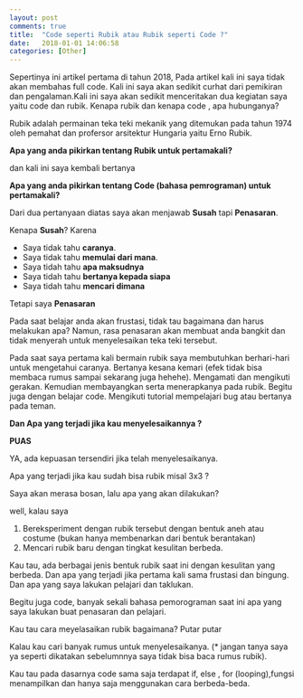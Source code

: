 ```yaml
---
layout: post
comments: true
title:  "Code seperti Rubik atau Rubik seperti Code ?"
date:   2018-01-01 14:06:58
categories: [Other]
---
```

Sepertinya ini artikel pertama di tahun 2018, Pada artikel kali ini saya tidak akan  membahas full code. Kali ini saya akan sedikit curhat dari pemikiran dan pengalaman.Kali ini saya akan sedikit menceritakan dua kegiatan saya yaitu code dan rubik. Kenapa rubik dan kenapa code , apa hubunganya?

Rubik adalah permainan teka teki mekanik yang ditemukan pada tahun 1974 oleh pemahat dan profersor arsitektur Hungaria yaitu Erno Rubik.

__Apa yang anda pikirkan tentang Rubik untuk pertamakali?__

dan kali ini saya kembali bertanya

__Apa yang anda pikirkan tentang Code (bahasa pemrograman) untuk pertamakali?__


Dari dua pertanyaan diatas saya akan menjawab __Susah__ tapi __Penasaran__.

Kenapa __Susah__?
Karena 

- Saya tidak tahu __caranya__.
- Saya tidak tahu __memulai dari mana__.
- Saya tidah tahu __apa maksudnya__
- Saya tidah tahu __bertanya kepada siapa__
- Saya tidah tahu __mencari dimana__

Tetapi saya __Penasaran__

Pada saat belajar anda akan frustasi, tidak tau bagaimana dan harus melakukan apa? Namun, rasa penasaran akan membuat anda bangkit dan tidak menyerah untuk menyelesaikan teka teki tersebut.

Pada saat saya pertama kali bermain rubik saya membutuhkan berhari-hari untuk mengetahui caranya. Bertanya kesana kemari (efek tidak bisa membaca rumus sampai sekarang juga hehehe). Mengamati dan mengikuti gerakan. Kemudian membayangkan serta menerapkanya pada rubik. Begitu juga dengan belajar code. Mengikuti tutorial mempelajari bug atau bertanya pada teman.

__Dan Apa yang terjadi jika kau menyelesaikannya ?__


__PUAS__

YA, ada kepuasan tersendiri jika telah menyelesaikanya.

Apa yang terjadi jika kau sudah bisa rubik misal 3x3 ?

Saya akan merasa bosan, lalu apa yang akan dilakukan?

well, kalau saya

 1. Bereksperiment dengan rubik tersebut dengan bentuk aneh atau costume (bukan hanya membenarkan dari bentuk berantakan)
 2.  Mencari rubik baru dengan tingkat kesulitan berbeda.
 
 Kau tau, ada berbagai jenis bentuk rubik saat ini dengan kesulitan yang berbeda. Dan apa yang terjadi jika pertama kali sama frustasi dan bingung. Dan apa yang saya lakukan pelajari dan taklukan.

 Begitu juga code, banyak sekali bahasa pemorograman saat ini apa yang saya lakukan buat penasaran dan pelajari.

 Kau tau cara meyelasaikan rubik bagaimana? Putar putar

 Kalau kau cari banyak rumus untuk menyelesaikanya.
 (* jangan tanya saya ya seperti dikatakan sebelumnnya saya tidak bisa baca rumus rubik).

 Kau tau pada dasarnya code sama saja terdapat if, else , for (looping),fungsi menampilkan dan hanya saja menggunakan cara berbeda-beda.